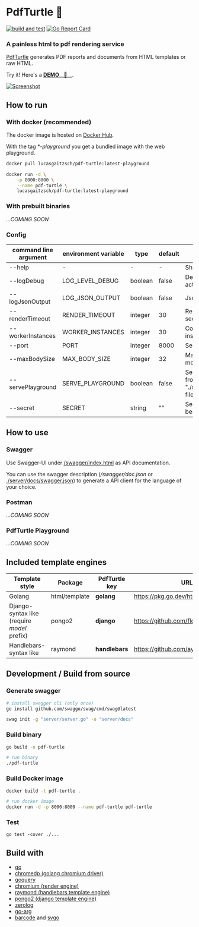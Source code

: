 # PdfTurtle 🐢

[![build and test](https://github.com/lucas-gaitzsch/pdf-turtle/actions/workflows/pipeline.yml/badge.svg)](https://github.com/lucas-gaitzsch/pdf-turtle/actions/workflows/pipeline.yml)
[![Go Report Card](https://goreportcard.com/badge/github.com/lucas-gaitzsch/pdf-turtle)](https://goreportcard.com/report/github.com/lucas-gaitzsch/pdf-turtle)

### A painless html to pdf rendering service

[PdfTurtle](https://github.com/lucas-gaitzsch/pdf-turtle) generates PDF reports and documents from HTML templates or raw HTML.

Try it! Here's a [**DEMO__🐢__**](https://pdfturtle.gaitzsch.dev/).

[![Screenshot](https://github.com/lucas-gaitzsch/pdf-turtle/blob/main/Screenshot.png?raw=true)](https://pdfturtle.gaitzsch.dev/)

## How to run

### With docker (recommended)

The docker image is hosted on [Docker Hub](https://hub.docker.com/r/lucasgaitzsch/pdf-turtle).

With the tag _\*-playground_ you get a bundled image with the web playground.

```bash
docker pull lucasgaitzsch/pdf-turtle:latest-playground

docker run -d \
    -p 8000:8000 \
    --name pdf-turtle \
    lucasgaitzsch/pdf-turtle:latest-playground
```

### With prebuilt binaries

_...COMING SOON_

<!-- TODO:!! -->

### Config

| command line argument | environment variable | type    | default | description                                             |
| --------------------- | -------------------- | ------- | ------- | ------------------------------------------------------- |
| --help                | -                    | -       | -       | Show help                                               |
| --logDebug            | LOG_LEVEL_DEBUG      | boolean | false   | Debug log level active                                  |
| --logJsonOutput       | LOG_JSON_OUTPUT      | boolean | false   | Json log output                                         |
| --renderTimeout       | RENDER_TIMEOUT       | integer | 30      | Render timeout in seconds                               |
| --workerInstances     | WORKER_INSTANCES     | integer | 30      | Count of worker instances                               |
| --port                | PORT                 | integer | 8000    | Server port                                             |
| --maxBodySize         | MAX_BODY_SIZE        | integer | 32      | Max body size in megabyte                               |
| --servePlayground     | SERVE_PLAYGROUND     | boolean | false   | Serve playground from path "./static-files/playground/" |
| --secret              | SECRET               | string  | ""      | Secret used as bearer token                             |

## How to use

### Swagger

Use Swagger-UI under [/swagger/index.html](https://pdfturtle.gaitzsch.dev/swagger/index.html) as API documentation.

You can use the swagger description (_/swagger/doc.json_ or [./server/docs/swagger.json](./server/docs/swagger.json)) to generate a API client for the language of your choice.

### Postman

_...COMING SOON_

<!-- TODO:!! -->

### PdfTurtle Playground

_...COMING SOON_

<!-- TODO:!! -->

## Included template engines

| Template style                               | Package       | PdfTurtle key  | URL                                 |
| -------------------------------------------- | ------------- | -------------- | ----------------------------------- |
| Golang                                       | html/template | **golang**     | https://pkg.go.dev/html/template    |
| Django-syntax like (require _model._ prefix) | pongo2        | **django**     | https://github.com/flosch/pongo2    |
| Handlebars-syntax like                       | raymond       | **handlebars** | https://github.com/aymerick/raymond |

## Development / Build from source

### Generate swagger

```bash
# install swagger cli (only once)
go install github.com/swaggo/swag/cmd/swag@latest

swag init -g "server/server.go" -o "server/docs"
```

### Build binary

```bash
go build -o pdf-turtle

# run binary
./pdf-turtle
```

### Build Docker image

```bash
docker build -t pdf-turtle .

# run docker image
docker run -d -p 8000:8000 --name pdf-turtle pdf-turtle
```

### Test

<!-- `go test -race ./...` -->

```
go test -cover ./...
```

<!-- `go test -coverprofile coverage ./...` -->

## Build with

- [go](https://github.com/golang/go)
- [chromedp (golang chromium driver)](https://github.com/chromedp/chromedp)
- [goquery](https://github.com/PuerkitoBio/goquery)
- [chromium (render engine)](https://github.com/chromium/chromium)
- [raymond (handlebars template engine)](https://github.com/aymerick/raymond)
- [pongo2 (django template engine)](https://github.com/flosch/pongo2)
- [zerolog](https://github.com/rs/zerolog)
- [go-arg](https://github.com/alexflint/go-arg)
- [barcode](https://github.com/boombuler/barcode) and [svgo](https://github.com/ajstarks/svgo)
